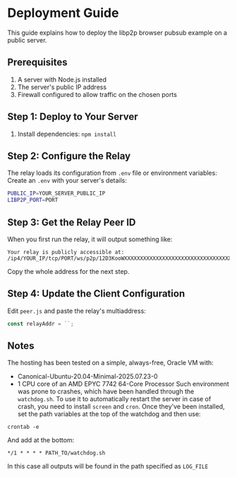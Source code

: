 # Deployment Guide

This guide explains how to deploy the libp2p browser pubsub example on a public server.

## Prerequisites

1. A server with Node.js installed
2. The server's public IP address
3. Firewall configured to allow traffic on the chosen ports

## Step 1: Deploy to Your Server

1. Install dependencies: `npm install`

## Step 2: Configure the Relay

The relay loads its configuration from `.env` file or environment variables: Create an `.env` with your server's details:
  
```bash
PUBLIC_IP=YOUR_SERVER_PUBLIC_IP
LIBP2P_PORT=PORT
```

## Step 3: Get the Relay Peer ID

When you first run the relay, it will output something like:
```
Your relay is publicly accessible at: /ip4/YOUR_IP/tcp/PORT/ws/p2p/12D3KooWXXXXXXXXXXXXXXXXXXXXXXXXXXXXXXXXXXXXXXXX
```

Copy the whole address for the next step.

## Step 4: Update the Client Configuration

Edit `peer.js` and paste the relay's multiaddress:

```javascript
const relayAddr = ``;
```

## Notes

The hosting has been tested on a simple, always-free, Oracle VM with:
- Canonical-Ubuntu-20.04-Minimal-2025.07.23-0
- 1 CPU core of an AMD EPYC 7742 64-Core Processor
Such environment was prone to crashes, which have been handled through the `watchdog.sh`. To use it to automatically restart the server in case of crash, you need to install `screen` and `cron`. Once they've been installed, set the path variables at the top of the watchdog and then use:

`crontab -e`

And add at the bottom:

`*/1 * * * * PATH_TO/watchdog.sh`

In this case all outputs will be found in the path specified as `LOG_FILE`